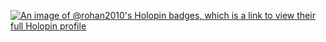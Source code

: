 [![An image of @rohan2010's Holopin badges, which is a link to view their full Holopin profile](https://holopin.me/rohan2010)](https://holopin.io/@rohan2010)

